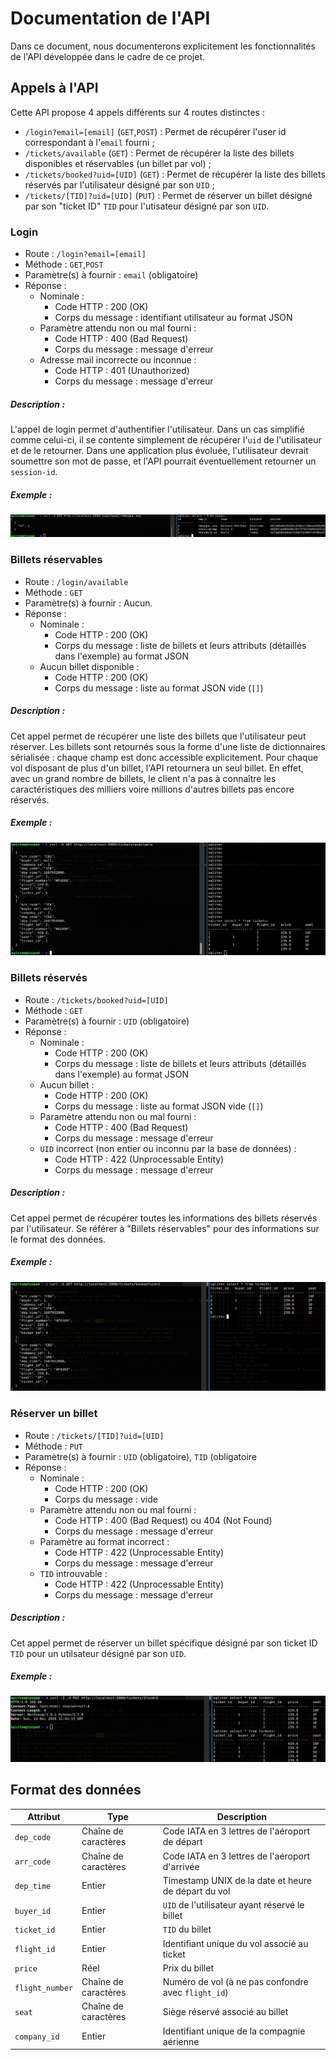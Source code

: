 # Documentation de l'API

Dans ce document, nous documenterons explicitement les fonctionnalités de l'API développée dans le cadre de ce projet.

## Appels à l'API

Cette API propose 4 appels différents sur 4 routes distinctes :
- `/login?email=[email]` (`GET`,`POST`) : Permet de récupérer l'user id correspondant à l'`email` fourni ;
- `/tickets/available` (`GET`) : Permet de récupérer la liste des billets disponibles et réservables (un billet par vol) ;
- `/tickets/booked?uid=[UID]` (`GET`) : Permet de récupérer la liste des billets réservés par l'utilisateur désigné par son `UID` ;
- `/tickets/[TID]?uid=[UID]` (`PUT`) : Permet de réserver un billet désigné par son "ticket ID" `TID` pour l'utisateur désigné par son `UID`.

### Login
- Route : `/login?email=[email]`
- Méthode : `GET`,`POST`
- Paramètre(s) à fournir : `email` (obligatoire)
- Réponse : 
	- Nominale : 
		- Code HTTP : 200 (OK)
		- Corps du message : identifiant utilisateur au format JSON
	- Paramètre attendu non ou mal fourni : 
		- Code HTTP : 400 (Bad Request)
		- Corps du message : message d'erreur
	- Adresse mail incorrecte ou inconnue :
		- Code HTTP : 401 (Unauthorized)
		- Corps du message : message d'erreur

##### Description :
L'appel de login permet d'authentifier l'utilisateur. Dans un cas simplifié
comme celui-ci, il se contente simplement de récupérer l'`uid` de l'utilisateur
et de le retourner. Dans une application plus évoluée, l'utilisateur devrait
soumettre son mot de passe, et l'API pourrait éventuellement retourner un
`session-id`.

##### Exemple : 
![](images/login.png)


### Billets réservables
- Route : `/login/available`
- Méthode : `GET`
- Paramètre(s) à fournir : Aucun.
- Réponse : 
	- Nominale : 
		- Code HTTP : 200 (OK)
		- Corps du message : liste de billets et leurs attributs (détaillés dans l'exemple) au format JSON
	- Aucun billet disponible :
		- Code HTTP : 200 (OK)
		- Corps du message : liste au format JSON vide (`[]`)

##### Description :
Cet appel permet de récupérer une liste des billets que l'utilisateur peut
réserver.  Les billets sont retournés sous la forme d'une liste de
dictionnaires sérialisée : chaque champ est donc accessible explicitement. Pour
chaque vol disposant de plus d'un billet, l'API retournera un seul billet. En
effet, avec un grand nombre de billets, le client n'a pas à connaître les
caractéristiques des milliers voire millions d'autres billets pas encore
réservés.

##### Exemple : 
![](images/tickets_available.png)

### Billets réservés
- Route : `/tickets/booked?uid=[UID]`
- Méthode : `GET`
- Paramètre(s) à fournir : `UID` (obligatoire)
- Réponse : 
	- Nominale : 
		- Code HTTP : 200 (OK)
		- Corps du message : liste de billets et leurs attributs (détaillés dans l'exemple) au format JSON
	- Aucun billet : 
		- Code HTTP : 200 (OK)
		- Corps du message : liste au format JSON vide (`[]`)
	- Paramètre attendu non ou mal fourni : 
		- Code HTTP : 400 (Bad Request)
		- Corps du message : message d'erreur
	- `UID` incorrect (non entier ou inconnu par la base de données) :
		- Code HTTP : 422 (Unprocessable Entity)
		- Corps du message : message d'erreur

##### Description :
Cet appel permet de récupérer toutes les informations des billets réservés par
l'utilisateur. Se référer à "Billets réservables" pour des informations sur le
format des données.

##### Exemple : 
![](images/tickets_booked.png)

### Réserver un billet
- Route : `/tickets/[TID]?uid=[UID]`
- Méthode : `PUT`
- Paramètre(s) à fournir : `UID` (obligatoire), `TID` (obligatoire
- Réponse : 
	- Nominale : 
		- Code HTTP : 200 (OK)
		- Corps du message : vide
	- Paramètre attendu non ou mal fourni : 
		- Code HTTP : 400 (Bad Request) ou 404 (Not Found)
		- Corps du message : message d'erreur
	- Paramètre au format incorrect :
		- Code HTTP : 422 (Unprocessable Entity)
		- Corps du message : message d'erreur
	- `TID` introuvable :
		- Code HTTP : 422 (Unprocessable Entity)
		- Corps du message : message d'erreur

##### Description :
Cet appel permet de réserver un billet spécifique désigné par son ticket ID
`TID` pour un utilsateur désigné par son `UID`.

##### Exemple : 
![](images/tickets_book.png)


## Format des données

| Attribut        | Type                 | Description                                         |
|-----------------|----------------------|-----------------------------------------------------|
| `dep_code`      | Chaîne de caractères | Code IATA en 3 lettres de l'aéroport de départ      |
| `arr_code`      | Chaîne de caractères | Code IATA en 3 lettres de l'aéroport d'arrivée      |
| `dep_time`      | Entier               | Timestamp UNIX de la date et heure de départ du vol |
| `buyer_id`      | Entier               | `UID` de l'utilisateur ayant réservé le billet      |
| `ticket_id`     | Entier               | `TID` du billet                                     |
| `flight_id`     | Entier               | Identifiant unique du vol associé au ticket         |
| `price`         | Réel                 | Prix du billet                                      |
| `flight_number` | Chaîne de caractères | Numéro de vol (à ne pas confondre avec `flight_id`) |
| `seat`          | Chaîne de caractères | Siège réservé associé au billet                     |
| `company_id`    | Entier               | Identifiant unique de la compagnie aérienne         |
